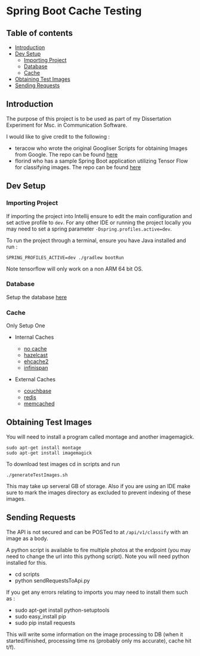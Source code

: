 # Spring Boot Cache Testing

## Table of contents

   * [Introduction](#introduction)
   * [Dev Setup](#dev-setup)
      * [Importing Project](#importing-project)
      * [Database](#database)
      * [Cache](#cache)
   * [Obtaining Test Images ](#obtaining-test-images )
   * [Sending Requests](#sending-requests)

## Introduction
The purpose of this project is to be used as part of my Dissertation Experiment for Msc. in Communication Software.

I would like to give credit to the following : 

 - teracow who wrote the original Googliser Scripts for obtaining Images from Google. The repo can be found [here](https://github.com/teracow/googliser)
 - florind who has a sample Spring Boot application utilizing Tensor Flow for classifying images. The repo can be found [here](https://github.com/florind/inception-serving-sb)

## Dev Setup
### Importing Project
If importing the project into Intellij ensure to edit the main configuration and set active profile to `dev`. 
For any other IDE or running the project locally you may need to set a spring parameter `-Dspring.profiles.active=dev`.

To run the project through a terminal, ensure you have Java installed and run :

```SPRING_PROFILES_ACTIVE=dev ./gradlew bootRun```

Note tensorflow will only work on a non ARM 64 bit OS.

### Database
Setup the database [here](documentation/DATABASESETUP.MD)

### Cache
Only Setup One

* Internal Caches
    * [no cache](documentation/caches/NOCACHE.MD)
    * [hazelcast](documentation/caches/HAZELCAST.MD)
    * [ehcache2](documentation/caches/EHCACHE2.MD)
    * [infinispan](documentation/caches/INFINISPAN.MD)

* External Caches
    * [couchbase](documentation/caches/COUCHBASE.MD)
    * [redis](documentation/caches/REDIS.MD)
    * [memcached](documentation/caches/MEMCACHED.MD)

## Obtaining Test Images
You will need to install a program called montage and another imagemagick.
```
sudo apt-get install montage
sudo apt-get install imagemagick
```

To download test images cd in scripts and run 

```./generateTestImages.sh```

This may take up serveral GB of storage.
Also if you are using an IDE make sure to mark the images directory as excluded to prevent indexing of these images.

## Sending Requests
The API is not secured and can be POSTed to at `/api/v1/classify` with an image as a body.

A python script is available to fire multiple photos at the endpoint (you may need to change the url into this pythong script).
Note you will need python installed for this.

- cd scripts
- python sendRequestsToApi.py

If you get any errors relating to imports you may need to install them such as :
- sudo apt-get install python-setuptools
- sudo easy_install pip
- sudo pip install requests

This will write some information on the image processing to DB (when it started/finished, processing time ns (probably only ms accurate), cache hit t/f).


